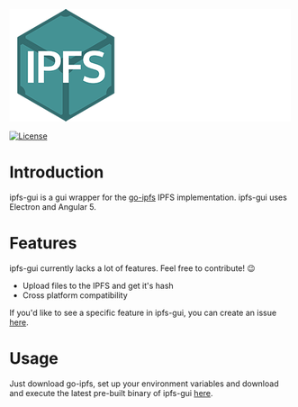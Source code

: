 [![ipfs](ipfs-gui-logo.png)](https://ipfs.io)

[![License](https://img.shields.io/github/license/mashape/apistatus.svg)](https://github.com/leNicDev/ipfs-gui/blob/master/LICENSE)

# Introduction

ipfs-gui is a gui wrapper for the [go-ipfs](https://github.com/ipfs/go-ipfs) IPFS implementation. ipfs-gui uses Electron and Angular 5.

# Features

ipfs-gui currently lacks a lot of features. Feel free to contribute! :wink:

- Upload files to the IPFS and get it's hash
- Cross platform compatibility

If you'd like to see a specific feature in ipfs-gui, you can create an issue [here](https://github.com/leNicDev/ipfs-gui/issues).

# Usage

Just download go-ipfs, set up your environment variables and download and execute the latest pre-built binary of ipfs-gui [here](https://github.com/leNicDev/ipfs-gui/releases).
